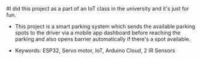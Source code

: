 #I did this project as a part of an IoT class in the university and it's just for fun. 

- This project is a smart parking system which sends the available parking spots to the driver via a mobile app dashboard before reaching the parking and also opens barrier automatically if there's a spot available.

- Keywords: ESP32, Servo motor, IoT, Arduino Cloud, 2 IR Sensors
